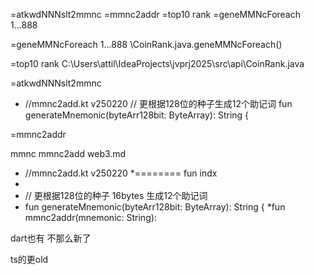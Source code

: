 
=atkwdNNNslt2mmnc
=mmnc2addr
=top10 rank
=geneMMNcForeach 1...888



=geneMMNcForeach 1...888
\CoinRank.java.geneMMNcForeach()

=top10 rank
C:\Users\attil\IdeaProjects\jvprj2025\src\api\CoinRank.java

=atkwdNNNslt2mmnc
* //mmnc2add.kt  v250220
// 更根据128位的种子生成12个助记词
fun generateMnemonic(byteArr128bit: ByteArray): String {


=mmnc2addr

mmnc mmnc2add web3.md

* //mmnc2add.kt  v250220
  *======== fun indx
*
* // 更根据128位的种子  16bytes 生成12个助记词
* fun generateMnemonic(byteArr128bit: ByteArray): String {
  *fun mmnc2addr(mnemonic: String):



dart也有   不那么新了


ts的更old

